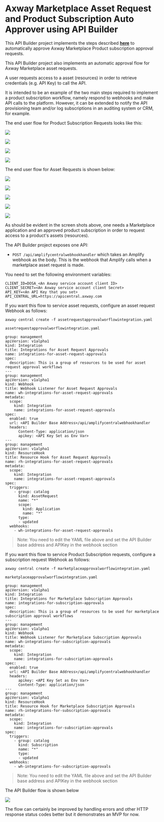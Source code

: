 # Axway Marketplace Asset Request and Product Subscription Auto Approver using API Builder

This API Builder project implements the steps described [**here**](https://docs.axway.com/bundle/amplify-central/page/docs/integrate_with_central/webhook/marketplace_subscription_webhook/index.html) to automatically approve Axway Marketplace Product subscription approval requests.

This API Builder project also implements an automatic approval flow for Axway Marketplace asset requests.

A user requests access to a asset (resources) in order to retrieve credentials (e.g. API Key) to call the API.

It is intended to be an example of the two main steps required to implement a product subscription workflow, namely respond to webhooks and make API calls to the platform. However, it can be extended to notify the API provisioning team and/or log subscriptions in an auditing system or CRM, for example.

The end user flow for Product Subscription Requests looks like this:

![](https://i.imgur.com/RaRuLHh.png)

![](https://i.imgur.com/gaM3jcN.png)

![](https://i.imgur.com/zupyrCj.png)

![](https://i.imgur.com/BTP6bZ5.png)


The end user flow for Asset Requests is shown below:

![](https://i.imgur.com/ErQA2ud.png)

![](https://i.imgur.com/9ylWNXR.png)

![](https://i.imgur.com/4TRQVo0.png)

![](https://i.imgur.com/r3XbeWo.png)

![](https://i.imgur.com/KML7odK.png)


As should be evident in the screen shots above, one needs a Marketplace application and an approved product subscription in order to request access to a product's assets (resources).

The API Builder project exposes one API:

* `POST /api/amplifycentralwebhookhandler` which takes an Amplify webhook as the body. This is the webhook that Amplify calls when a marketplace asset request is made.

You need to set the following environment variables:

```
CLIENT_ID=DOSA_<An Axway service account client ID>
CLIENT_SECRET=<An Axway service account client Secret>
API_KEY=<An API Key that you set>
API_CENTRAL_URL=https://apicentral.axway.com
```

If you want this flow to service asset requests, configure an asset request Webhook as follows:

```
axway central create -f assetrequestapprovalworflowintegration.yaml
```

`assetrequestapprovalworflowintegration.yaml`

```
group: management
apiVersion: v1alpha1
kind: Integration
title: Integrations for Asset Request Approvals
name: integrations-for-asset-request-approvals
spec:
  description: This is a group of resources to be used for asset request approval workflows
---
group: management
apiVersion: v1alpha1
kind: Webhook
title: Webhook Listener for Asset Request Approvals
name: wh-integrations-for-asset-request-approvals
metadata:
  scope:
    kind: Integration
    name: integrations-for-asset-request-approvals
spec:
  enabled: true
  url: <API Builder Base Address>/api/amplifycentralwebhookhandler
  headers:
      Content-Type: application/json
      apikey: <API Key Set as Env Var>
---
group: management
apiVersion: v1alpha1
kind: ResourceHook
title: Resource Hook for Asset Request Approvals
name: rh-integrations-for-asset-request-approvals
metadata:
  scope:
    kind: Integration
    name: integrations-for-asset-request-approvals
spec:
  triggers:
    - group: catalog
      kind: AssetRequest
      name: "*"
      scope:
        kind: Application
        name: "*"
      type:
      - updated
  webhooks:
    - wh-integrations-for-asset-request-approvals
```

> Note: You need to edit the YAML file above and set the API Builder base address and APIKey in the webhook section

If you want this flow to service Product Subscription requests, configure a subscription request Webhook as follows:


```
axway central create -f marketplaceapprovalworflowintegration.yaml
```

`marketplaceapprovalworflowintegration.yaml`

```
group: management
apiVersion: v1alpha1
kind: Integration
title: Integrations for Marketplace Subscription Approvals
name: integrations-for-subscription-approvals
spec:
  description: This is a group of resources to be used for marketplace subscription approval workflows
---
group: management
apiVersion: v1alpha1
kind: Webhook
title: Webhook Listener for Marketplace Subscription Approvals
name: wh-integrations-for-subscription-approvals
metadata:
  scope:
    kind: Integration
    name: integrations-for-subscription-approvals
spec:
  enabled: true
  url: <API Builder Base Address>/api/amplifycentralwebhookhandler
  headers:
      apikey: <API Key Set as Env Var>
      Content-Type: application/json
---
group: management
apiVersion: v1alpha1
kind: ResourceHook
title: Resource Hook for Marketplace Subscription Approvals
name: rh-integrations-for-subscription-approvals
metadata:
  scope:
    kind: Integration
    name: integrations-for-subscription-approvals
spec:
  triggers:
    - group: catalog
      kind: Subscription
      name: "*"
      type:
      - updated
  webhooks:
    - wh-integrations-for-subscription-approvals
```

> Note: You need to edit the YAML file above and set the API Builder base address and APIKey in the webhook section

The API Builder flow is shown below

![](https://i.imgur.com/QGXHyKK.png)

The flow can certainly be improved by handling errors and other HTTP response status codes better but it demonstrates an MVP for now.
